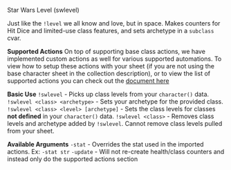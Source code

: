 Star Wars Level (swlevel)
  
Just like the `!level` we all know and love, but in space. Makes counters for Hit Dice and limited-use class features, and sets archetype in a `subclass` cvar.
 
__Supported Actions__
On top of supporting base class actions, we have implemented custom actions as well for various supported automations. To view how to setup these actions with your sheet (if you are not using the base character sheet in the collection description), or to view the list of supported actions you can check out the [document here](https://docs.google.com/spreadsheets/d/1V8BJrzt56jJNxRlx4daZayHBZJSQ7nrjNTavix2caSg/edit?usp=sharing)
  
__Basic Use__
`!swlevel` - Picks up class levels from your `character()` data.
`!swlevel <class> <archetype>` - Sets your archetype for the provided class.
`!swlevel <class> <level> [archetype]` - Sets the class levels for classes **not defined** in your `character()` data. 
`!swlevel <class>` - Removes class levels and archetype added by `!swlevel`. Cannot remove class levels pulled from your sheet.
 
__Available Arguments__
`-stat` - Overrides the stat used in the imported actions. Ex: `-stat str` 
`-update` - Will not re-create health/class counters and instead only do the supported actions section